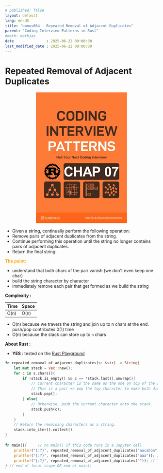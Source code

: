 ```yaml
---
# published: false
layout: default
lang: en-US
title: "bonus064 - Repeated Removal of Adjacent Duplicates"
parent: "Coding Interview Patterns in Rust"
#math: mathjax
date               : 2025-06-22 09:00:00
last_modified_date : 2025-06-22 09:00:00
---
```


# Repeated Removal of Adjacent Duplicates

<div align="center">
<img src="../assets/chap_07.webp" alt="" width="300" loading="lazy"/>
</div>

* Given a string, continually perform the following operation: 
* Remove pairs of adjacent duplicates from the string. 
* Continue performing this operation until the string no longer contains pairs of adjacent duplicates.
* Return the final string.

<span style="color:orange"><b>The point:</b></span>
* understand that both chars of the pair vanish (we don't even keep one char)
* build the string character by character
* immediately remove each pair that get formed as we build the string


**Complexity :**

| Time | Space |
|------|-------|
| O(n) | O(n)  |

* O(n) because we travers the string and join up to n chars at the end. push/pop contributes 0(1) time
* O(n) because the stack can store up to ``n`` chars 

**About Rust :**
* **YES** : tested on the [Rust Playground](https://play.rust-lang.org/)

<!-- 
<span style="color:red"><b>TODO : </b></span> 
* Add comments in the source code        
 -->

<!-- * <span style="color:lime"><b>Preferred solution?</b></span>      -->



```rust
fn repeated_removal_of_adjacent_duplicates(s: &str) -> String{
    let mut stack = Vec::new();
    for c in s.chars(){
        if !stack.is_empty() && c == *stack.last().unwrap(){
            // Current character is the same as the one on top of the stack,
            // This is a pair => pop the top character to make both disappear
            stack.pop();
        } else{
            // Otherwise, push the current character onto the stack.
            stack.push(c);
        }
    }
    // Return the remaining characters as a string.
    stack.into_iter().collect()
}

fn main(){     // no main() if this code runs in a Jupyter cell 
    println!("{:?}", repeated_removal_of_adjacent_duplicates("aacabba")); // "c"
    println!("{:?}", repeated_removal_of_adjacent_duplicates("aaa")); // "a"
    println!("{:?}", repeated_removal_of_adjacent_duplicates("")); // ""
} // end of local scope OR end of main()       
```
